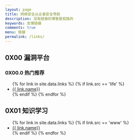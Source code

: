 ```yaml
---
layout: page
title: 网络安全从业者安全导航
description: 没有链接的博客是孤独的
keywords: 友情链接
comments: true
menu: 链接
permalink: /links/
---
```


## 0X00 漏洞平台

### 0X00.0 热门推荐

<ul>
{% for link in site.data.links %}
  {% if link.src == 'life' %}
  <li><a href="{{ link.url }}" target="_blank">{{ link.name}}</a></li>
  {% endif %}
{% endfor %}
</ul>

## 0X01 知识学习

<ul>
{% for link in site.data.links %}
  {% if link.src == 'www' %}
  <li><a href="{{ link.url }}" target="_blank">{{ link.name}}</a></li>
  {% endif %}
{% endfor %}
</ul>
